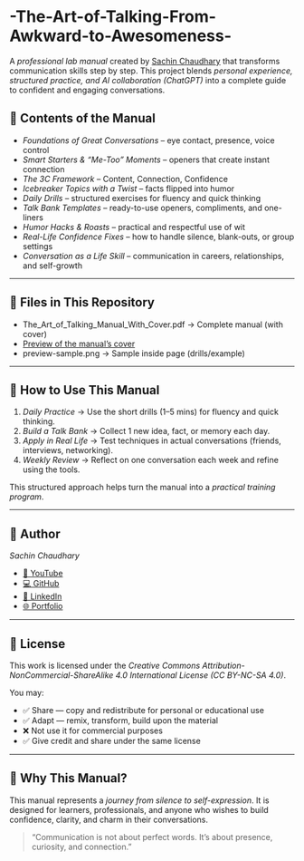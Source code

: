 # -The-Art-of-Talking-From-Awkward-to-Awesomeness-
A *professional lab manual* created by [Sachin Chaudhary](https://github.com/sachindecodes) that transforms communication skills step by step.   This project blends *personal experience, structured practice, and AI collaboration (ChatGPT)* into a complete guide to confident and engaging conversations.  

## 📘 Contents of the Manual  
- *Foundations of Great Conversations* – eye contact, presence, voice control  
- *Smart Starters & “Me-Too” Moments* – openers that create instant connection  
- *The 3C Framework* – Content, Connection, Confidence  
- *Icebreaker Topics with a Twist* – facts flipped into humor  
- *Daily Drills* – structured exercises for fluency and quick thinking  
- *Talk Bank Templates* – ready-to-use openers, compliments, and one-liners  
- *Humor Hacks & Roasts* – practical and respectful use of wit  
- *Real-Life Confidence Fixes* – how to handle silence, blank-outs, or group settings  
- *Conversation as a Life Skill* – communication in careers, relationships, and self-growth  

---

## 📂 Files in This Repository  
- The_Art_of_Talking_Manual_With_Cover.pdf → Complete manual (with cover)  
- [Preview of the manual’s cover](preview-cover.png)  
- preview-sample.png → Sample inside page (drills/example)  

---

## 📖 How to Use This Manual  
1. *Daily Practice* → Use the short drills (1–5 mins) for fluency and quick thinking.  
2. *Build a Talk Bank* → Collect 1 new idea, fact, or memory each day.  
3. *Apply in Real Life* → Test techniques in actual conversations (friends, interviews, networking).  
4. *Weekly Review* → Reflect on one conversation each week and refine using the tools.  

This structured approach helps turn the manual into a *practical training program*.  

---

## 👤 Author  
*Sachin Chaudhary*   
- [🎥 YouTube](https://youtube.com/@SachinDecodes)  
- [💻 GitHub](https://github.com/sachindecodes)  
- [💼 LinkedIn](https://www.linkedin.com/in/sachindecodes)  
- [🌐 Portfolio](https://sachin-chaudhary-l2vbqho.gamma.site/)
---

## 📜 License  
This work is licensed under the *Creative Commons Attribution-NonCommercial-ShareAlike 4.0 International License (CC BY-NC-SA 4.0)*.  

You may:  
- ✅ Share — copy and redistribute for personal or educational use  
- ✅ Adapt — remix, transform, build upon the material  
- ❌ Not use it for commercial purposes  
- ✅ Give credit and share under the same license  

---

## 🌟 Why This Manual?  
This manual represents a *journey from silence to self-expression*. It is designed for learners, professionals, and anyone who wishes to build confidence, clarity, and charm in their conversations.  

> “Communication is not about perfect words. It’s about presence, curiosity, and connection.”
